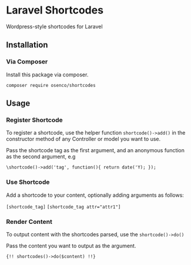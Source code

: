# Laravel Shortcodes
Wordpress-style shortcodes for Laravel
## Installation
### Via Composer
Install this package via composer.

`composer require osenco/shortcodes`

## Usage
### Register Shortcode
To register a shortcode, use the helper function `shortcode()->add()` in the constructor method of any Controller or model you want to use.

Pass the shortcode tag as the first argument, and an anonymous function as the second argument, e.g

`\shortcode()->add('tag', function(){ return date('Y); });`

### Use Shortcode
Add a shortcode to your content, optionally adding arguments as follows:

`[shortcode_tag]`
`[shortcode_tag attr="attr1"]`

### Render Content
To output content with the shortcodes parsed, use the `shortcode()->do()`

Pass the content you want to output as the argument.

`{!! shortcodes()->do($content) !!}`
